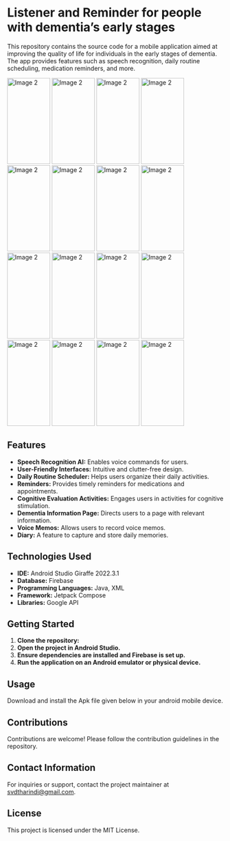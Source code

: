 # Listener and Reminder for people with dementia’s early stages

This repository contains the source code for a mobile application aimed at improving the quality of life for individuals in the early stages of dementia. The app provides features such as speech recognition, daily routine scheduling, medication reminders, and more.

<img src="https://github.com/svdtharindi/test-project/assets/144718411/2ecaaab3-9384-4978-95b3-c24fd293bd7a" alt="Image 2" width="100" height="200" />
<img src="https://github.com/svdtharindi/test-project/assets/144718411/1a27745e-a0df-4f10-bfd9-961bec579a33" alt="Image 2" width="100" height="200" />
<img src="https://github.com/svdtharindi/test-project/assets/144718411/a1c8547e-f6e3-4eb1-8001-21b346780d44" alt="Image 2" width="100" height="200" />
<img src="https://github.com/svdtharindi/test-project/assets/144718411/2cba1603-c9af-46f2-b069-9ed73e01972c" alt="Image 2" width="100" height="200" />
<img src="https://github.com/svdtharindi/test-project/assets/144718411/0ead1dec-99a7-422e-8206-da21cd7c83d6" alt="Image 2" width="100" height="200" />
<img src="https://github.com/svdtharindi/test-project/assets/144718411/50c3eb65-f0ac-438b-8ea6-063f36aa6c0b" alt="Image 2" width="100" height="200" />
<img src="https://github.com/svdtharindi/test-project/assets/144718411/e25363c1-1360-43e9-a501-acc2c563bada" alt="Image 2" width="100" height="200" />
<img src="https://github.com/svdtharindi/test-project/assets/144718411/3f3b59f3-780b-4d3b-b007-2438bc1b9203" alt="Image 2" width="100" height="200" />
<img src="https://github.com/svdtharindi/test-project/assets/144718411/cb1e90e3-90f9-4729-a837-500286a3a7a9" alt="Image 2" width="100" height="200" />
<img src="https://github.com/svdtharindi/test-project/assets/144718411/6d1f98e7-1954-41b6-b523-7dfe88248f91" alt="Image 2" width="100" height="200" />


<img src="https://github.com/svdtharindi/test-project/assets/144718411/ab2cee0d-932c-4d16-9b25-a72e8f02030e" alt="Image 2" width="100" height="200" />
<img src="https://github.com/svdtharindi/test-project/assets/144718411/f3acc747-9aaa-4ef5-bc56-4365482c264e" alt="Image 2" width="100" height="200" />
<img src="https://github.com/svdtharindi/test-project/assets/144718411/00564c35-7357-4af9-a040-67bb2c1e0b8f" alt="Image 2" width="100" height="200" />
<img src="https://github.com/svdtharindi/test-project/assets/144718411/30a6a531-f5c0-433e-84e1-a0cda199b903" alt="Image 2" width="100" height="200" />
<img src="https://github.com/svdtharindi/test-project/assets/144718411/24c752ee-2e68-4afd-8154-387ba2af372b" alt="Image 2" width="100" height="200" />
<img src="https://github.com/svdtharindi/test-project/assets/144718411/e7a9523d-7ab5-48cd-a224-2c6abecbe75a" alt="Image 2" width="100" height="200" />














## Features

- **Speech Recognition AI:** Enables voice commands for users.
- **User-Friendly Interfaces:** Intuitive and clutter-free design.
- **Daily Routine Scheduler:** Helps users organize their daily activities.
- **Reminders:** Provides timely reminders for medications and appointments.
- **Cognitive Evaluation Activities:** Engages users in activities for cognitive stimulation.
- **Dementia Information Page:** Directs users to a page with relevant information.
- **Voice Memos:** Allows users to record voice memos.
- **Diary:** A feature to capture and store daily memories.

## Technologies Used

- **IDE:** Android Studio Giraffe 2022.3.1
- **Database:** Firebase
- **Programming Languages:** Java, XML
- **Framework:** Jetpack Compose
- **Libraries:** Google API


## Getting Started

1. **Clone the repository:**
2. **Open the project in Android Studio.**
3. **Ensure dependencies are installed and Firebase is set up.**
4. **Run the application on an Android emulator or physical device.**

## Usage
Download and install the Apk file given below in your android mobile device.

## Contributions
Contributions are welcome! Please follow the contribution guidelines in the repository.

## Contact Information
For inquiries or support, contact the project maintainer at svdtharindi@gmail.com.

## License
This project is licensed under the MIT License.




